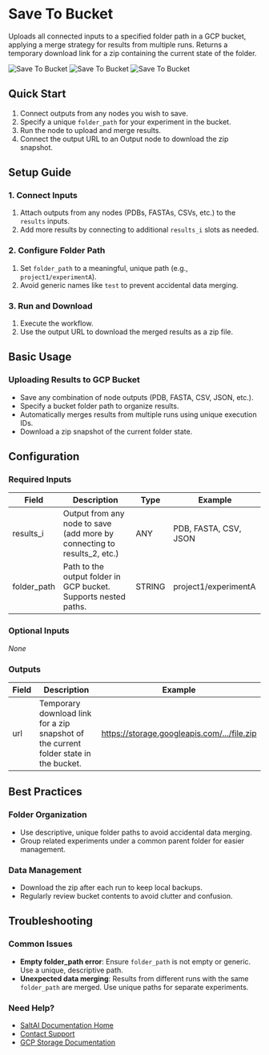 # Save To Bucket

Uploads all connected inputs to a specified folder path in a GCP bucket, applying a merge strategy for results from multiple runs. Returns a temporary download link for a zip containing the current state of the folder.

<img src="/images/nodes/biotech/biotech-utils/save-to-bucket-1.png" alt="Save To Bucket" class="rounded-lg">

<img src="/images/nodes/biotech/biotech-utils/save-to-bucket-2.png" alt="Save To Bucket" class="rounded-lg">

<img src="/images/nodes/biotech/biotech-utils/save-to-bucket-3.png" alt="Save To Bucket" class="rounded-lg">

## Quick Start

1. Connect outputs from any nodes you wish to save.
2. Specify a unique `folder_path` for your experiment in the bucket.
3. Run the node to upload and merge results.
4. Connect the output URL to an Output node to download the zip snapshot.

## Setup Guide

### 1. Connect Inputs
1. Attach outputs from any nodes (PDBs, FASTAs, CSVs, etc.) to the `results` inputs.
2. Add more results by connecting to additional `results_i` slots as needed.

### 2. Configure Folder Path
1. Set `folder_path` to a meaningful, unique path (e.g., `project1/experimentA`).
2. Avoid generic names like `test` to prevent accidental data merging.

### 3. Run and Download
1. Execute the workflow.
2. Use the output URL to download the merged results as a zip file.

## Basic Usage

### Uploading Results to GCP Bucket
* Save any combination of node outputs (PDB, FASTA, CSV, JSON, etc.).
* Specify a bucket folder path to organize results.
* Automatically merges results from multiple runs using unique execution IDs.
* Download a zip snapshot of the current folder state.

## Configuration

### Required Inputs
| Field        | Description                                                                 | Type   | Example                |
|--------------|-----------------------------------------------------------------------------|--------|------------------------|
| results_i    | Output from any node to save (add more by connecting to results_2, etc.)    | ANY    | PDB, FASTA, CSV, JSON  |
| folder_path  | Path to the output folder in GCP bucket. Supports nested paths.             | STRING | project1/experimentA   |

### Optional Inputs
*None*

### Outputs
| Field | Description                                                                                 | Example                                      |
|-------|---------------------------------------------------------------------------------------------|----------------------------------------------|
| url   | Temporary download link for a zip snapshot of the current folder state in the bucket.       | https://storage.googleapis.com/.../file.zip  |

## Best Practices

### Folder Organization
* Use descriptive, unique folder paths to avoid accidental data merging.
* Group related experiments under a common parent folder for easier management.

### Data Management
* Download the zip after each run to keep local backups.
* Regularly review bucket contents to avoid clutter and confusion.

## Troubleshooting

### Common Issues
* **Empty folder_path error**: Ensure `folder_path` is not empty or generic. Use a unique, descriptive path.
* **Unexpected data merging**: Results from different runs with the same `folder_path` are merged. Use unique paths for separate experiments.

### Need Help?
* [SaltAI Documentation Home](/docs/)
* [Contact Support](mailto:support@salt.ai)
* [GCP Storage Documentation](https://cloud.google.com/storage/docs/)
